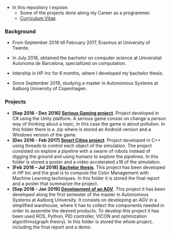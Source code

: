 
- In this repository I expose:
  - Some of the projects done along my Career as a programmer. 
  - [Curriculum Vitae](https://github.com/jordigc2/My-projects/blob/master/Jordi%20Gonzalez%20Cano%20CV.pdf).
  
### Background
- From September 2016 till February 2017, Erasmus at University of Twente.
- In July 2018, obtained the bachelor on computer science at Universitat Autonoma de Barcelona, speciallized on computation. 
- Intership in HP Inc for 6 months, where I developed my bachelor thesis.

- Since September 2018, studying a master in Autonomous Systems at Aalborg University of Copenhagen.

### Projects
- **\[Sep 2016 - Dec 2016]** [**Serious Gaming project**](https://github.com/jordigc2/My-projects/tree/master/Serious%20Gaming). Project developed in C# using the Unity platform. A serious game consist on change a person way of thinking about a topic, in this case the game is about pollution. In this folder there is a .zip where is stored an Android version and a Windows version of the game.
- **\[Dec 2016 - Feb 2017]** [**Smart Cities project**](https://github.com/jordigc2/My-projects/tree/master/Smart%20Cities). Project developed in C++ using threads to control each object of the simulation. The project consisted on explore a pipeline with a swarm of robots instead of digging the ground and using humans to explore the pipelines. In this folder is stored a poster and a video accelerated *x16* of the simulation.
- **\[Feb 2018 – Jul 2018]** [**Bachelor thesis**](https://github.com/jordigc2/My-projects/tree/master/Bachelor%20thesis). This project has been developed in HP Inc and the goal is to compute the Color Management with Machine Learning techniques. In this folder it is stored the final report and a poster that summarize the project. 
- **\[Sep 2018 - Jan 2019]** [**Development of an AGV**](https://github.com/jordigc2/AGV_Project). This project it has been developed along the first semester of the master in Autonomous Systems at Aalborg University. It consists on developing an AGV in a simplified warehouse, where it has to collect the components needed in order to assemble the desired products. To develop this project it has been used ROS, Python, PID controller, VICON and optimization algorithms(graph theory). In this folder is stored the whole project, including the final report and a demo.
